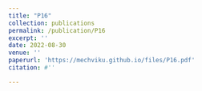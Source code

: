```yaml
---
title: "P16"
collection: publications
permalink: /publication/P16
excerpt: ''
date: 2022-08-30
venue: ''
paperurl: 'https://mechviku.github.io/files/P16.pdf'
citation: #''

---
```


[Download paper here]: (https://mechviku.github.io/files/P16.pdf)






